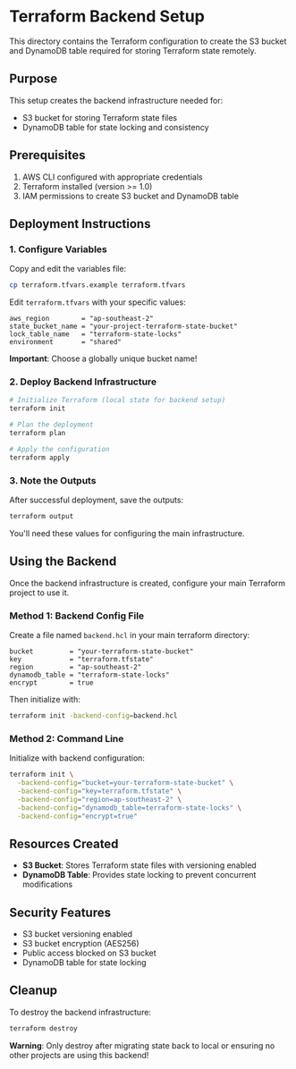 # Terraform Backend Setup

This directory contains the Terraform configuration to create the S3 bucket and DynamoDB table required for storing Terraform state remotely.

## Purpose

This setup creates the backend infrastructure needed for:
- S3 bucket for storing Terraform state files
- DynamoDB table for state locking and consistency

## Prerequisites

1. AWS CLI configured with appropriate credentials
2. Terraform installed (version >= 1.0)
3. IAM permissions to create S3 bucket and DynamoDB table

## Deployment Instructions

### 1. Configure Variables

Copy and edit the variables file:

```bash
cp terraform.tfvars.example terraform.tfvars
```

Edit `terraform.tfvars` with your specific values:

```hcl
aws_region        = "ap-southeast-2"
state_bucket_name = "your-project-terraform-state-bucket"
lock_table_name   = "terraform-state-locks"
environment       = "shared"
```

**Important**: Choose a globally unique bucket name!

### 2. Deploy Backend Infrastructure

```bash
# Initialize Terraform (local state for backend setup)
terraform init

# Plan the deployment
terraform plan

# Apply the configuration
terraform apply
```

### 3. Note the Outputs

After successful deployment, save the outputs:

```bash
terraform output
```

You'll need these values for configuring the main infrastructure.

## Using the Backend

Once the backend infrastructure is created, configure your main Terraform project to use it.

### Method 1: Backend Config File

Create a file named `backend.hcl` in your main terraform directory:

```hcl
bucket         = "your-terraform-state-bucket"
key            = "terraform.tfstate"
region         = "ap-southeast-2"
dynamodb_table = "terraform-state-locks"
encrypt        = true
```

Then initialize with:

```bash
terraform init -backend-config=backend.hcl
```

### Method 2: Command Line

Initialize with backend configuration:

```bash
terraform init \
  -backend-config="bucket=your-terraform-state-bucket" \
  -backend-config="key=terraform.tfstate" \
  -backend-config="region=ap-southeast-2" \
  -backend-config="dynamodb_table=terraform-state-locks" \
  -backend-config="encrypt=true"
```

## Resources Created

- **S3 Bucket**: Stores Terraform state files with versioning enabled
- **DynamoDB Table**: Provides state locking to prevent concurrent modifications

## Security Features

- S3 bucket versioning enabled
- S3 bucket encryption (AES256)
- Public access blocked on S3 bucket
- DynamoDB table for state locking

## Cleanup

To destroy the backend infrastructure:

```bash
terraform destroy
```

**Warning**: Only destroy after migrating state back to local or ensuring no other projects are using this backend!